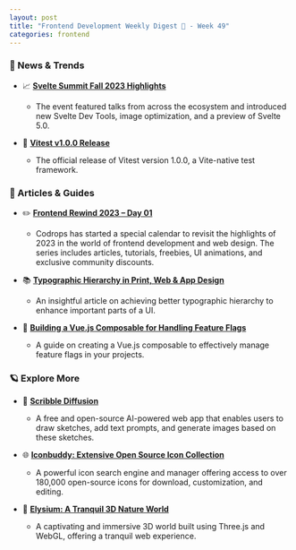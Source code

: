 ```yaml
---
layout: post
title: "Frontend Development Weekly Digest 📰 - Week 49"
categories: frontend
---
```


### 🌟 News & Trends

- 📈 **[Svelte Summit Fall 2023 Highlights](https://svelte.dev/blog/whats-new-in-svelte-december-2023)**
  - The event featured talks from across the ecosystem and introduced new Svelte Dev Tools, image optimization, and a preview of Svelte 5.0.

- 🚀 **[Vitest v1.0.0 Release](https://github.com/vitest-dev/vitest/releases/tag/v1.0.0)**
  - The official release of Vitest version 1.0.0, a Vite-native test framework.

### 📝 Articles & Guides

- ✏️ **[Frontend Rewind 2023 – Day 01](https://tympanus.net/codrops/2023/12/01/frontend-rewind-2023-day-01)**
  - Codrops has started a special calendar to revisit the highlights of 2023 in the world of frontend development and web design. The series includes articles, tutorials, freebies, UI animations, and exclusive community discounts.

- 📚 **[Typographic Hierarchy in Print, Web & App Design](https://pimpmytype.com)**
  - An insightful article on achieving better typographic hierarchy to enhance important parts of a UI.

- 🌟 **[Building a Vue.js Composable for Handling Feature Flags](https://dev.to/jacobandrewsky/building-a-vuejs-composable-for-handling-feature-flags-47l0)**
  - A guide on creating a Vue.js composable to effectively manage feature flags in your projects.

### 🪐 Explore More

- 🎨 **[Scribble Diffusion](https://scribblediffusion.com)**
  - A free and open-source AI-powered web app that enables users to draw sketches, add text prompts, and generate images based on these sketches.

- 🌐 **[Iconbuddy: Extensive Open Source Icon Collection](https://iconbuddy.app)**
  - A powerful icon search engine and manager offering access to over 180,000 open-source icons for download, customization, and editing.

- 🌿 **[Elysium: A Tranquil 3D Nature World](https://elysium.thebenezer.com)**
  - A captivating and immersive 3D world built using Three.js and WebGL, offering a tranquil web experience.
